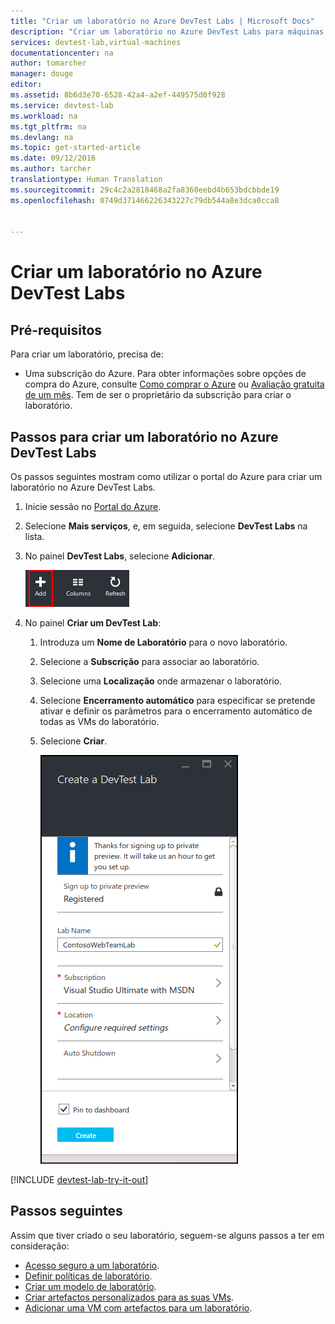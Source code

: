 ```yaml
---
title: "Criar um laboratório no Azure DevTest Labs | Microsoft Docs"
description: "Criar um laboratório no Azure DevTest Labs para máquinas virtuais"
services: devtest-lab,virtual-machines
documentationcenter: na
author: tomarcher
manager: douge
editor: 
ms.assetid: 8b6d3e70-6528-42a4-a2ef-449575d0f928
ms.service: devtest-lab
ms.workload: na
ms.tgt_pltfrm: na
ms.devlang: na
ms.topic: get-started-article
ms.date: 09/12/2016
ms.author: tarcher
translationtype: Human Translation
ms.sourcegitcommit: 29c4c2a2818468a2fa8360eebd4b653bdcbbde19
ms.openlocfilehash: 0749d371466226343227c79db544a8e3dca0cca8


---
```

# <a name="create-a-lab-in-azure-devtest-labs"></a>Criar um laboratório no Azure DevTest Labs
## <a name="prerequisites"></a>Pré-requisitos
Para criar um laboratório, precisa de:

* Uma subscrição do Azure. Para obter informações sobre opções de compra do Azure, consulte [Como comprar o Azure](https://azure.microsoft.com/pricing/purchase-options/) ou [Avaliação gratuita de um mês](https://azure.microsoft.com/pricing/free-trial/). Tem de ser o proprietário da subscrição para criar o laboratório.

## <a name="steps-to-create-a-lab-in-azure-devtest-labs"></a>Passos para criar um laboratório no Azure DevTest Labs
Os passos seguintes mostram como utilizar o portal do Azure para criar um laboratório no Azure DevTest Labs. 

1. Inicie sessão no [Portal do Azure](http://go.microsoft.com/fwlink/p/?LinkID=525040).
2. Selecione **Mais serviços**, e, em seguida, selecione **DevTest Labs** na lista.
3. No painel **DevTest Labs**, selecione **Adicionar**.
   
    ![Adicionar um laboratório](./media/devtest-lab-create-lab/add-lab-button.png)
4. No painel **Criar um DevTest Lab**:
   
   1. Introduza um **Nome de Laboratório** para o novo laboratório.
   2. Selecione a **Subscrição** para associar ao laboratório.
   3. Selecione uma **Localização** onde armazenar o laboratório.
   4. Selecione **Encerramento automático** para especificar se pretende ativar e definir os parâmetros para o encerramento automático de todas as VMs do laboratório. 
   5. Selecione **Criar**.
      
      ![Painel Criar um laboratório](./media/devtest-lab-create-lab/create-devtestlab-blade.png)

[!INCLUDE [devtest-lab-try-it-out](../../includes/devtest-lab-try-it-out.md)]

## <a name="next-steps"></a>Passos seguintes
Assim que tiver criado o seu laboratório, seguem-se alguns passos a ter em consideração:

* [Acesso seguro a um laboratório](devtest-lab-add-devtest-user.md).
* [Definir políticas de laboratório](devtest-lab-set-lab-policy.md).
* [Criar um modelo de laboratório](devtest-lab-create-template.md).
* [Criar artefactos personalizados para as suas VMs](devtest-lab-artifact-author.md).
* [Adicionar uma VM com artefactos para um laboratório](devtest-lab-add-vm-with-artifacts.md).




<!--HONumber=Dec16_HO3-->


